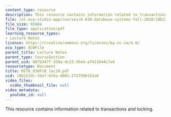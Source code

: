 ```yaml
---
content_type: resource
description: This resource contains information related to transactions and locking.
file: /ol-ocw-studio-app/courses/6-830-database-systems-fall-2010/10b223dc3daf6fda4001272799b153a0_MIT6_830F10_lec10.pdf
file_size: 92404
file_type: application/pdf
learning_resource_types:
- Lecture Notes
license: https://creativecommons.org/licenses/by-nc-sa/4.0/
ocw_type: OCWFile
parent_title: Lecture Notes
parent_type: CourseSection
parent_uid: 887b347f-358a-dc23-56e4-a7411b44c7a4
resourcetype: Document
title: MIT6_830F10_lec10.pdf
uid: 10b223dc-3daf-6fda-4001-272799b153a0
video_files:
  video_thumbnail_file: null
video_metadata:
  youtube_id: null
---
```

This resource contains information related to transactions and locking.